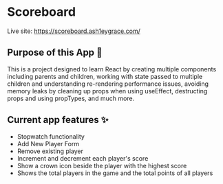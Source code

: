 # Scoreboard

Live site: https://scoreboard.ash1eygrace.com/


## Purpose of this App 🤖

This is a project designed to learn React by creating multiple components including parents and children, working with state passed to multiple children and understanding re-rendering performance issues, avoiding memory leaks by cleaning up props when using useEffect, destructing props and using propTypes, and much more.

## Current app features ✨

- Stopwatch functionality 
- Add New Player Form 
- Remove existing player
- Increment and decrement each player's score
- Show a crown icon beside the player with the highest score
- Shows the total players in the game and the total points of all players
